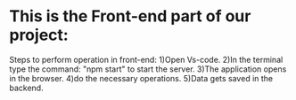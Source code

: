 This is the Front-end part of our project:
==========================================
Steps to perform operation in front-end:
1)Open Vs-code.
2)In the terminal type the command: "npm start" to start the server.
3)The application opens in the browser.
4)do the necessary operations.
5)Data gets saved in the backend.
